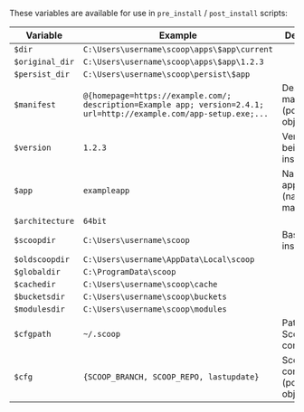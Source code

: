 These variables are available for use in `pre_install` / `post_install` scripts:




| Variable        | Example                                      | Description      |
|-----------------|----------------------------------------------|------------------|
| `$dir`          | `C:\Users\username\scoop\apps\$app\current`  | 
| `$original_dir` | `C:\Users\username\scoop\apps\$app\1.2.3`    | 
| `$persist_dir`  | `C:\Users\username\scoop\persist\$app`       | 
| `$manifest`     | `@{homepage=https://example.com/; description=Example app; version=2.4.1; url=http://example.com/app-setup.exe;...` | Deserialized manifest (powershell object) 
| `$version`      | `1.2.3`                                      | Version being installed 
| `$app`          | `exampleapp`                                 | Name of application (name of manifest file) 
| `$architecture` | `64bit`                                      |
| `$scoopdir`     | `C:\Users\username\scoop`                    | Base Scoop install dir  
| `$oldscoopdir`  | `C:\Users\username\AppData\Local\scoop`      | 
| `$globaldir`    | `C:\ProgramData\scoop`                       | 
| `$cachedir`     | `C:\Users\username\scoop\cache`              | 
| `$bucketsdir`   | `C:\Users\username\scoop\buckets`            | 
| `$modulesdir`   | `C:\Users\username\scoop\modules`            | 
| `$cfgpath`      | `~/.scoop`                                   | Path to Scoop configuration
| `$cfg`          | `{SCOOP_BRANCH, SCOOP_REPO, lastupdate}`     | Scoop configuration (powershell object)
